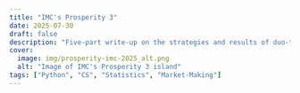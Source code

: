 ```yaml
---
title: "IMC's Prosperity 3"
date: 2025-07-30
draft: false
description: "Five-part write-up on the strategies and results of duo-team 'Robinson[-Crusoe]' in IMC's Prosperity 3."
cover:
  image: img/prosperity-imc-2025_alt.png
  alt: "Image of IMC's Prosperity 3 island"
tags: ["Python", "CS", "Statistics", "Market-Making"]
---
```

